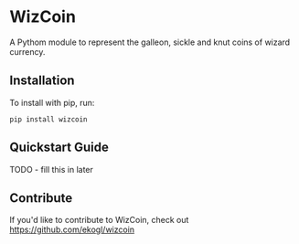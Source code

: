 WizCoin
======

A Pythom module to represent the galleon, sickle and knut coins of wizard currency.

Installation
------------

To install with pip, run:

    pip install wizcoin

Quickstart Guide
----------------

TODO - fill this in later

Contribute
----------

If you'd like to contribute to WizCoin, check out https://github.com/ekogl/wizcoin
